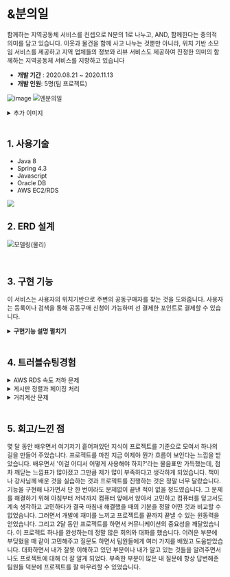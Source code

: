 # &amp;분의일

함께하는 지역공동체 서비스를 컨셉으로 N분의 1로 나누고, AND, 함께한다는 중의적 의미를 담고 있습니다.
이웃과 물건을 함께 사고 나누는 것뿐만 아니라,  위치 기반 소모임 서비스를 제공하고
지역 업체들의 정보와 리뷰 서비스도 제공하여 진정한 의미의 함께하는 지역공동체 서비스를 지향하고 있습니다

* <b>개발 기간</b> : 2020.08.21 ~ 2020.11.13
* <b>개발 인원</b>:  5명(팀 프로젝트)

![image](https://user-images.githubusercontent.com/66711644/118234964-092b6180-b4cf-11eb-93c6-c300af4633bc.png)
 ![엔분의일](https://user-images.githubusercontent.com/66711644/118235276-8060f580-b4cf-11eb-877d-fda527a5bd83.png)
<details>
    <summary>추가 이미지</summary>
    <div markdown="1">

 ![다국어처리](https://user-images.githubusercontent.com/66711644/118235160-57d8fb80-b4cf-11eb-8719-3e6e3dd83cdd.png)
 ![소모임](https://user-images.githubusercontent.com/66711644/118235374-a2f30e80-b4cf-11eb-8dc7-4050286270b0.png)
 ![업체정보](https://user-images.githubusercontent.com/66711644/118235543-e0579c00-b4cf-11eb-8987-6987f3ff72c3.png)
 ![마이페이지](https://user-images.githubusercontent.com/66711644/118235688-1137d100-b4d0-11eb-88d8-e75d68fbf426.png)

    </div>
</details>

<br>

## 1. 사용기술

* Java 8 
* Spring 4.3
* Javascript 
* Oracle DB 
* AWS EC2/RDS

<img src="https://stothey0804.github.io/assets/images/project/stack.png">

<br>

## 2. ERD 설계

![모델링(물리)](https://user-images.githubusercontent.com/66711644/119925871-3721a300-bfb1-11eb-8fc3-ddf1bc92e539.png)

<br>

## 3. 구현 기능

이 서비스는 사용자의 위치기반으로 주변의 공동구매자를 찾는 것을 도와줍니다.
사용자는 등록이나 검색을 통해  공동구매 신청이 가능하며 선 결제한 포인트로 결제할 수 있습니다.

<details>
    <summary><b>구현기능 설명 펼치기</b></summary>
    <div markdown="1">
         
### 3-1. 전체흐름
![프로세스](https://user-images.githubusercontent.com/66711644/112427276-aa722300-8d7c-11eb-8db0-91b215979ee8.png)
       

 ###  3-2. spring scheduler

* 일정주기마다 상태를 확인하여 변경/지급을 진행합니다. :pushpin: [코드 확인](https://github.com/SOJUNG16/andOne/blob/9d489960897f0bb570b439e1a5967a51c88f5776/src/main/java/project/and/p001/controller/AndP001_d001ControllerImpl.java#L300)

### 3-3. 게시판 CRUD

* 게시판 글쓰기/수정/삭제 를 구현했습니다. :pushpin: [코드 확인](https://github.com/SOJUNG16/andOne/blob/9d489960897f0bb570b439e1a5967a51c88f5776/src/main/java/project/and/p002/controller/AndP002_d001ControllerImpl.java#L34) 
* 상세조회를 구현했습니다. :pushpin: [코드 확인](https://github.com/SOJUNG16/andOne/blob/9d489960897f0bb570b439e1a5967a51c88f5776/src/main/java/project/and/p001/controller/AndP001_d001ControllerImpl.java#L231)

### 3-4. 포인트 충전

* 간편 결제(카카오페이) API를 이용해 포인트를 충전 후 결제를 진행합니다. :pushpin: [코드 확인](https://github.com/stothey0804/andOne/blob/abf1db045fd26d6c2502e5fea8e3ccb1ea915d67/src/main/java/project/point/p001/controller/PointP001_d003ControllerImpl.java#L33)

### 3-5. 회원가입/로그인

* Ajax를 이용해 중복체크(회원가입), ID와 PW(로그인)를 확인합니다. :pushpin: 
     [코드 확인](https://github.com/SOJUNG16/andOne/blob/407661f28a4385098279a7bd281bd7e185bd5313/src/main/webapp/WEB-INF/views/shop/p001_d001_inserBmember.jsp#L20) 
     [코드 확인](https://github.com/SOJUNG16/andOne/blob/9d489960897f0bb570b439e1a5967a51c88f5776/src/main/java/project/shop/p001/controller/ShopP001_d002ControllerImpl.java#L36)


</div></details>

<br>

## 4. 트러블슈팅경험

<details>
    <summary>AWS RDS 속도 저하 문제</summary>
    <div markdown="1">

* 기존 리전(Regions)에 있던 RDS 데이터베이스 스냅샷을 복사해 리전을 서울로 변경함. 

    </div>
</details>

<details>
    <summary>게시판 정렬과 페이징 처리</summary>
    <div markdown="1">

* 메인과 검색결과에서 게시물을 최신순/마감순 정렬로 볼 수 있게 구성했습니다. 
이 때 정렬 방법에 따른 페이징을 고민하게 되었습니다. 처음에는 정렬방법에 따라 쿼리를 따로 구성했으나 같은코드를 계속반복하는 느낌을 받았고 
* 같은 코드에 구분할 수 있는 'flag'만 추가해 하나의 코드로 두가지의 정렬을 처리할 수 있었습니다. :pushpin:[코드 확인](https://github.com/SOJUNG16/andOne/blob/9d489960897f0bb570b439e1a5967a51c88f5776/src/main/resources/mybatis/mappers/and/p001.xml#L35) 

    </div>
</details>

<details>
    <summary>거리계산 문제</summary>
    <div markdown="1">

* 위치기반 서비스로 사용자가 메인에서 선택한 위치와 게시글에 등록되어있는 위치를 비교한 정보들을 사용자에게 뿌려줘야 했습니다. 카카오맵 API를 사용해 거리계산을 하기 위해 모든 게시글을 위치정보를 JSON 형태로 화면 단에 가져와서 javascript로 계산하려고 했으나 모든 위치 정보를 다 가지고 오는 것은 효율적이지도 못하고 속도 저하를 유발한다는 생각에 고민하다가 
* 한 컬럼으로 받았던 좌표(위도/경도)정보를 위도컬럼, 경도컬럼으로 나눠서 받은 후 두 좌표 사이의 거리를 반환하는 함수를 사용해 DB에서 기준에 맞는 정보만 불러오도록 변경했습니다.
    </div>
</details>

<br>

## 5. 회고/느낀 점
 몇 달 동안 배우면서 여기저기 흩어져있던 지식이 프로젝트를 기준으로 모여서 하나의 길을 만들어 주었습니다. 프로젝트를 마친 지금 이제야 뭔가 흐름이 보인다는 느낌을 받았습니다. 배우면서 '이걸 어디서 어떻게 사용해야 하지?'라는 물음표만 가득했는데, 점차 깨닫는 느낌표가 많아졌고 그만큼 제가 많이 부족하다고 생각하게 되었습니다. 
책이나 강사님께 배운 것을 실습하는 것과 프로젝트를 진행하는 것은 정말 너무 달랐습니다. 기능을 구현해 나가면서 단 한 번이라도 문제없이 끝낸 적이 없을 정도였습니다. 그 문제를 해결하기 위해 아침부터 저녁까지 컴퓨터 앞에서 앉아서 고민하고 컴퓨터를 덮고서도 계속 생각하고 고민하다가 결국 마침내 해결했을 때의 기분을 정말 어떤 것과 비교할 수 없었습니다. 그러면서 개발에 재미를 느끼고 프로젝트를 끝까지 끝낼 수 있는 원동력을 얻었습니다.
그리고 2달 동안 프로젝트를 하면서 커뮤니케이션의 중요성을 깨달았습니다. 이 프로젝트 하나를 완성하는데 정말 많은 회의와 대화를 했습니다. 어려운 부분에 부딪혔을 때 같이 고민해주고  질문도 하면서 팀원들에게 여러 가지를 배웠고 도움받았습니다. 대화하면서 내가 잘못 이해하고 있던 부분이나 내가 알고 있는 것들을 알려주면서 나도 프로젝트에 대해 더 잘 알게 되었다. 부족한 부분이 많은 내 질문에 항상 답변해준 팀원들 덕분에 프로젝트를 잘 마무리할 수 있었습니다.  


